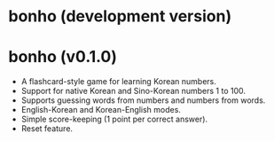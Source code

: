 # bonho (development version)

# bonho (v0.1.0)

* A flashcard-style game for learning Korean numbers.
* Support for native Korean and Sino-Korean numbers 1 to 100.
* Supports guessing words from numbers and numbers from words.
* English-Korean and Korean-English modes.
* Simple score-keeping (1 point per correct answer).
* Reset feature.

